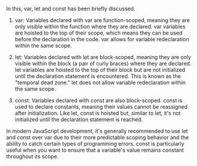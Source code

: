 In this, var, let and const has been briefly discussed.

1) var: Variables declared with var are function-scoped, meaning they are only visible within the function where they are declared.
        var variables are hoisted to the top of their scope, which means they can be used before the declaration in the code.
        var allows for variable redeclaration within the same scope.

2) let: Variables declared with let are block-scoped, meaning they are only visible within the block (a pair of curly braces) where they are declared.
        let variables are hoisted to the top of their block but are not initialized until the declaration statement is encountered. This is known as the "temporal dead zone."
        let does not allow variable redeclaration within the same scope.

3) const: Variables declared with const are also block-scoped.
          const is used to declare constants, meaning their values cannot be reassigned after initialization.
          Like let, const is hoisted but, similar to let, it's not initialized until the declaration statement is reached.

In modern JavaScript development, it's generally recommended to use let and const over var due to their more predictable scoping behavior and the ability to catch certain types of programming errors. 
const is particularly useful when you want to ensure that a variable's value remains constant throughout its scope.
